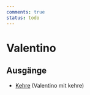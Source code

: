 ```yaml
---
comments: true
status: todo
---
```

# Valentino

## Ausgänge

- [Kehre](Kehre.md) (Valentino mit kehre)
